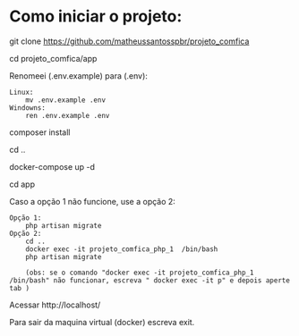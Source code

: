 <h1>Como iniciar o projeto:</h1>

git clone https://github.com/matheussantosspbr/projeto_comfica

cd projeto_comfica/app

Renomeei (.env.example) para (.env):
<!-- COmo renomear no terminal -->
    Linux:
        mv .env.example .env
    Windowns:
        ren .env.example .env

composer install

cd ..

docker-compose up -d

cd app

Caso a opção 1 não funcione, use a opção 2:
<!-- Casso a opção 1 não funcione, use a opção 2  -->
    Opção 1:
        php artisan migrate
    Opção 2:
        cd ..
        docker exec -it projeto_comfica_php_1  /bin/bash
        php artisan migrate

        (obs: se o comando "docker exec -it projeto_comfica_php_1  /bin/bash" não funcionar, escreva " docker exec -it p" e depois aperte tab )

Acessar http://localhost/
    
Para sair da maquina virtual (docker) escreva exit.
